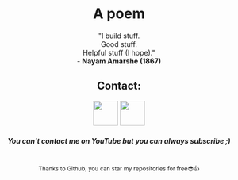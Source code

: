 <div align="center">

# A poem
"I build stuff.\
Good stuff.\
Helpful stuff (I hope)."   
\- **Nayam Amarshe (1867)**

<h2>Contact:</h2>

<a href="https://t.me/NayamAmarshe"><img src="https://user-images.githubusercontent.com/25067102/179352975-aa590334-4195-4ed8-957c-20794479710a.png" width="50px" /></a> 
<a href="https://youtube.com/NayamAmarshe" /><img src="https://user-images.githubusercontent.com/25067102/179353029-bac0a8a5-6f52-4e77-aca3-f186ea1be61c.png" width="50px"/></a>   
##### You can't contact me on YouTube but you can always subscribe ;)
#
<sub>Thanks to Github, you can star my repositories for free😎👍</sub>
</div>   
